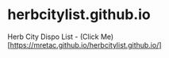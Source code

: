 # herbcitylist.github.io
Herb City Dispo List - (Click Me)[https://mretac.github.io/herbcitylist.github.io/]

